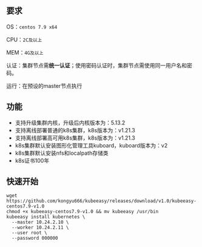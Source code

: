 ## 要求

OS：`centos 7.9 x64`

CPU：`2C及以上`

MEM：`4G及以上`

认证：集群节点需**统一认证**；使用密码认证时，集群节点需使用同一用户名和密码。

运行：在预设的master节点执行

## 功能

- 支持升级集群内核，升级后内核版本为：5.13.2
- 支持离线部署普通的k8s集群，k8s版本为：v1.21.3
- 支持离线部署高可用k8s集群，k8s版本为：v1.21.3
- k8s集群默认安装图形化管理工具kuboard，kuboard版本为：v2
- k8s集群默认安装nfs和localpath存储类
- k8s证书100年

## 快速开始

```shell
wget https://github.com/kongyu666/kubeeasy/releases/download/v1.0/kubeeasy-centos7.9-v1.0
chmod +x kubeeasy-centos7.9-v1.0 && mv kubeeasy /usr/bin
kubeeasy install kubernetes \
  --master 10.24.2.10 \
  --worker 10.24.2.11 \
  --user root \
  --password 000000
```

